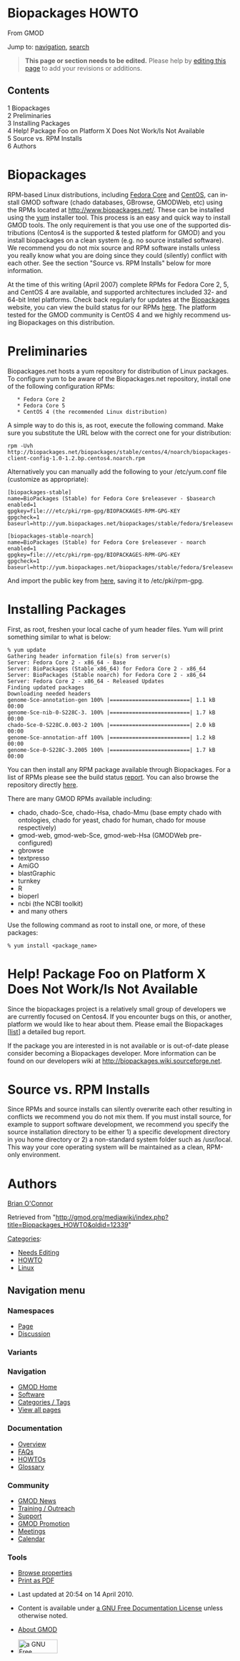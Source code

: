 <div id="mw-page-base" class="noprint">

</div>

<div id="mw-head-base" class="noprint">

</div>

<div id="content" class="mw-body" role="main">

<span id="top"></span>

<div id="mw-js-message" style="display:none;">

</div>



# <span dir="auto">Biopackages HOWTO</span>

<div id="bodyContent">

<div id="siteSub">

From GMOD

</div>

<div id="contentSub">

</div>

<div id="jump-to-nav" class="mw-jump">

Jump to: [navigation](#mw-navigation), [search](#p-search)

</div>

<div id="mw-content-text" class="mw-content-ltr" lang="en" dir="ltr">

> **This page or section needs to be edited.**
> <span class="small">Please help by <span class="plainlinks"><a
> href="http://gmod.org/mediawiki/index.php?title=Biopackages_HOWTO&amp;action=edit"
> class="external text" rel="nofollow">editing this page</a></span> to
> add your revisions or additions.</span>

<div id="toc" class="toc">

<div id="toctitle">

## Contents

</div>

- [<span class="tocnumber">1</span>
  <span class="toctext">Biopackages</span>](#Biopackages)
- [<span class="tocnumber">2</span>
  <span class="toctext">Preliminaries</span>](#Preliminaries)
- [<span class="tocnumber">3</span> <span class="toctext">Installing
  Packages</span>](#Installing_Packages)
- [<span class="tocnumber">4</span> <span class="toctext">Help! Package
  Foo on Platform X Does Not Work/Is Not
  Available</span>](#Help.21_Package_Foo_on_Platform_X_Does_Not_Work.2FIs_Not_Available)
- [<span class="tocnumber">5</span> <span class="toctext">Source vs. RPM
  Installs</span>](#Source_vs._RPM_Installs)
- [<span class="tocnumber">6</span>
  <span class="toctext">Authors</span>](#Authors)

</div>

# <span id="Biopackages" class="mw-headline">Biopackages</span>

RPM-based Linux distributions, including
<a href="http://fedoraproject.org/wiki/" class="external text"
rel="nofollow">Fedora Core</a> and
<a href="http://www.centos.org" class="external text"
rel="nofollow">CentOS</a>, can install GMOD software (chado databases,
GBrowse, GMODWeb, etc) using the RPMs located at
<a href="http://www.biopackages.net/" class="external free"
rel="nofollow">http://www.biopackages.net/</a>. These can be installed
using the
<a href="http://en.wikipedia.org/wiki/Yellow_dog_Updater_Modified"
class="external text" rel="nofollow">yum</a> installer tool. This
process is an easy and quick way to install GMOD tools. The only
requirement is that you use one of the supported distributions (Centos4
is the supported & tested platform for GMOD) and you install biopackages
on a clean system (e.g. no source installed software). We recommend you
do not mix source and RPM software installs unless you really know what
you are doing since they could (silently) conflict with each other. See
the section "Source vs. RPM Installs" below for more information.

At the time of this writing (April 2007) complete RPMs for Fedora Core
2, 5, and CentOS 4 are available, and supported architectures included
32- and 64-bit Intel platforms. Check back regularly for updates at the
<a href="http://biopackages.net" class="external text"
rel="nofollow">Biopackages</a> website, you can view the build status
for our RPMs
<a href="http://biopackages.net/report" class="external text"
rel="nofollow">here</a>. The platform tested for the GMOD community is
CentOS 4 and we highly recommend using Biopackages on this distribution.

# <span id="Preliminaries" class="mw-headline">Preliminaries</span>

Biopackages.net hosts a yum repository for distribution of Linux
packages. To configure yum to be aware of the Biopackages.net
repository, install one of the following configuration RPMs:

       * Fedora Core 2
       * Fedora Core 5
       * CentOS 4 (the recommended Linux distribution)

A simple way to do this is, as root, execute the following command. Make
sure you substitute the URL below with the correct one for your
distribution:

    rpm -Uvh http://biopackages.net/biopackages/stable/centos/4/noarch/biopackages-client-config-1.0-1.2.bp.centos4.noarch.rpm

Alternatively you can manually add the following to your /etc/yum.conf
file (customize as appropriate):

    [biopackages-stable]
    name=BioPackages (Stable) for Fedora Core $releasever - $basearch
    enabled=1
    gpgkey=file:///etc/pki/rpm-gpg/BIOPACKAGES-RPM-GPG-KEY
    gpgcheck=1
    baseurl=http://yum.biopackages.net/biopackages/stable/fedora/$releasever/$basearch/

    [biopackages-stable-noarch]
    name=BioPackages (Stable) for Fedora Core $releasever - noarch
    enabled=1
    gpgkey=file:///etc/pki/rpm-gpg/BIOPACKAGES-RPM-GPG-KEY
    gpgcheck=1
    baseurl=http://yum.biopackages.net/biopackages/stable/fedora/$releasever/noarch/

And import the public key from
<a href="http://biopackages.net/BIOPACKAGES-RPM-GPG-KEY"
class="external text" rel="nofollow">here</a>, saving it to
/etc/pki/rpm-gpg.

# <span id="Installing_Packages" class="mw-headline">Installing Packages</span>

First, as root, freshen your local cache of yum header files. Yum will
print something similar to what is below:

    % yum update
    Gathering header information file(s) from server(s)
    Server: Fedora Core 2 - x86_64 - Base
    Server: BioPackages (Stable x86_64) for Fedora Core 2 - x86_64
    Server: BioPackages (Stable noarch) for Fedora Core 2 - x86_64
    Server: Fedora Core 2 - x86_64 - Released Updates
    Finding updated packages
    Downloading needed headers
    genome-Sce-annotation-gen 100% |=========================| 1.1 kB    00:00
    genome-Sce-nib-0-S228C-3. 100% |=========================| 1.7 kB    00:00
    chado-Sce-0-S228C.0.003-2 100% |=========================| 2.0 kB    00:00
    genome-Sce-annotation-aff 100% |=========================| 1.2 kB    00:00
    genome-Sce-0-S228C-3.2005 100% |=========================| 1.7 kB    00:00

You can then install any RPM package available through Biopackages. For
a list of RPMs please see the build status
<a href="http://biopackages.net/report" class="external text"
rel="nofollow">report</a>. You can also browse the repository directly
<a href="http://biopackages.net/stable" class="external text"
rel="nofollow">here</a>.

There are many GMOD RPMs available including:

- chado, chado-Sce, chado-Hsa, chado-Mmu (base empty chado with
  ontologies, chado for yeast, chado for human, chado for mouse
  respectively)
- gmod-web, gmod-web-Sce, gmod-web-Hsa (GMODWeb pre-configured)
- gbrowse
- textpresso
- AmiGO
- blastGraphic
- turnkey
- R
- bioperl
- ncbi (the NCBI toolkit)
- and many others

Use the following command as root to install one, or more, of these
packages:

    % yum install <package_name>

# <span id="Help.21_Package_Foo_on_Platform_X_Does_Not_Work.2FIs_Not_Available" class="mw-headline">Help! Package Foo on Platform X Does Not Work/Is Not Available</span>

Since the biopackages project is a relatively small group of developers
we are currently focused on Centos4. If you encounter bugs on this, or
another, platform we would like to hear about them. Please email the
Biopackages \[<a href="mailto:biopackages-main@lists.sourceforge.net"
class="external text" rel="nofollow">list</a>\] a detailed bug report.

If the package you are interested in is not available or is out-of-date
please consider becoming a Biopackages developer. More information can
be found on our developers wiki at
<a href="http://biopackages.wiki.sourceforge.net" class="external free"
rel="nofollow">http://biopackages.wiki.sourceforge.net</a>.

# <span id="Source_vs._RPM_Installs" class="mw-headline">Source vs. RPM Installs</span>

Since RPMs and source installs can silently overwrite each other
resulting in conflicts we recommend you do not mix them. If you must
install source, for example to support software development, we
recommend you specify the source installation directory to be either 1)
a specific development directory in you home directory or 2) a
non-standard system folder such as /usr/local. This way your core
operating system will be maintained as a clean, RPM-only environment.

# <span id="Authors" class="mw-headline">Authors</span>

<a
href="http://gmod.org/mediawiki/index.php?title=User:Boconnor&amp;action=edit&amp;redlink=1"
class="new" title="User:Boconnor (page does not exist)">Brian
O'Connor</a>

</div>

<div class="printfooter">

Retrieved from
"<http://gmod.org/mediawiki/index.php?title=Biopackages_HOWTO&oldid=12339>"

</div>

<div id="catlinks" class="catlinks">

<div id="mw-normal-catlinks" class="mw-normal-catlinks">

[Categories](Special:Categories "Special:Categories"):

- [Needs Editing](Category:Needs_Editing "Category:Needs Editing")
- [HOWTO](Category:HOWTO "Category:HOWTO")
- [Linux](Category:Linux "Category:Linux")

</div>

</div>

<div class="visualClear">

</div>

</div>

</div>

<div id="mw-navigation">

## Navigation menu

<div id="mw-head">



<div id="left-navigation">

<div id="p-namespaces" class="vectorTabs" role="navigation"
aria-labelledby="p-namespaces-label">

### Namespaces

- <span id="ca-nstab-main"><a href="Biopackages_HOWTO" accesskey="c"
  title="View the content page [c]">Page</a></span>
- <span id="ca-talk"><a
  href="http://gmod.org/mediawiki/index.php?title=Talk:Biopackages_HOWTO&amp;action=edit&amp;redlink=1"
  accesskey="t"
  title="Discussion about the content page [t]">Discussion</a></span>

</div>

<div id="p-variants" class="vectorMenu emptyPortlet" role="navigation"
aria-labelledby="p-variants-label">

### 

### Variants[](#)

<div class="menu">

</div>

</div>

</div>

<div id="right-navigation">





</div>



</div>

</div>

</div>

<div id="mw-panel">

<div id="p-logo" role="banner">

<a href="Main_Page"
style="background-image: url(../images/GMOD-cogs.png);"
title="Visit the main page"></a>

</div>

<div id="p-Navigation" class="portal" role="navigation"
aria-labelledby="p-Navigation-label">

### Navigation

<div class="body">

- <span id="n-GMOD-Home">[GMOD Home](Main_Page)</span>
- <span id="n-Software">[Software](GMOD_Components)</span>
- <span id="n-Categories-.2F-Tags">[Categories /
  Tags](Categories)</span>
- <span id="n-View-all-pages">[View all pages](Special:AllPages)</span>

</div>

</div>

<div id="p-Documentation" class="portal" role="navigation"
aria-labelledby="p-Documentation-label">

### Documentation

<div class="body">

- <span id="n-Overview">[Overview](Overview)</span>
- <span id="n-FAQs">[FAQs](Category:FAQ)</span>
- <span id="n-HOWTOs">[HOWTOs](Category:HOWTO)</span>
- <span id="n-Glossary">[Glossary](Glossary)</span>

</div>

</div>

<div id="p-Community" class="portal" role="navigation"
aria-labelledby="p-Community-label">

### Community

<div class="body">

- <span id="n-GMOD-News">[GMOD News](GMOD_News)</span>
- <span id="n-Training-.2F-Outreach">[Training /
  Outreach](Training_and_Outreach)</span>
- <span id="n-Support">[Support](Support)</span>
- <span id="n-GMOD-Promotion">[GMOD Promotion](GMOD_Promotion)</span>
- <span id="n-Meetings">[Meetings](Meetings)</span>
- <span id="n-Calendar">[Calendar](Calendar)</span>

</div>

</div>

<div id="p-tb" class="portal" role="navigation"
aria-labelledby="p-tb-label">

### Tools

<div class="body">


- <span id="t-smwbrowselink"><a href="Special:Browse/Biopackages_HOWTO" rel="smw-browse">Browse
  properties</a></span>
- <span id="t-pdf">[Print as
  PDF](http://gmod.org/mediawiki/index.php?title=Special:PdfPrint&page=Biopackages_HOWTO)</span>

</div>

</div>

</div>

</div>

<div id="footer" role="contentinfo">

- <span id="footer-info-lastmod">Last updated at 20:54 on 14 April
  2010.</span>
<!-- - <span id="footer-info-viewcount">73,001 page views.</span> -->
- <span id="footer-info-copyright">Content is available under
  <a href="http://www.gnu.org/licenses/fdl-1.3.html" class="external"
  rel="nofollow">a GNU Free Documentation License</a> unless otherwise
  noted.</span>

<!-- -->

- <span id="footer-places-about">[About
  GMOD](GMOD:About "GMOD:About")</span>

<!-- -->

- <span id="footer-copyrightico">[<img src="http://www.gnu.org/graphics/gfdl-logo-small.png" width="88"
  height="31" alt="a GNU Free Documentation License" />](http://www.gnu.org/licenses/fdl-1.3.html)</span>


<div style="clear:both">

</div>

</div>

